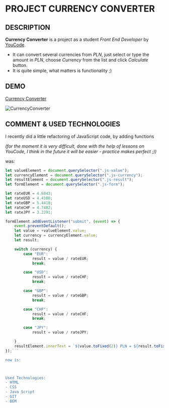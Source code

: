 # PROJECT CURRENCY CONVERTER

## DESCRIPTION
**Currency Converter** is a project as a student *Front End Developer* by [YouCode](https://youcode.pl/frontend-developer/).
- It can convert several currencies from *PLN*, just select or type the amount in *PLN*, choose *Currency* from the list and click *Calculate* button.
- It is quite simple, what matters is functionality ;)
## DEMO
[Currency Converter](https://sebastiannadialkowski.github.io/Currency-Converter/)

![CurrencyConverter](https://user-images.githubusercontent.com/121190741/212137824-aae6a2e2-3480-464a-a1f7-fae0562c4448.gif)




## COMMENT & USED TECHNOLOGIES

I recently did a little refactoring of JavaScript code, by adding functions 

*(for the moment it is very difficult, done with the help of lessons on YouCode, I think in the future it will be easier - practice makes perfect ;))*

was:
```javascript
let valueElement = document.querySelector(".js-value");
let currencyElement = document.querySelector(".js-currency");
let resultElement = document.querySelector(".js-result");
let formElement = document.querySelector(".js-form");

let rateEUR = 4.6843;
let rateUSD = 4.4100;
let rateGBP = 5.4418;
let rateCHF = 4.7482;
let rateJPY = 3.2291;

formElement.addEventListener("submit", (event) => {
    event.preventDefault();
    let value = +valueElement.value;
    let currency = currencyElement.value;
    let result;

    switch (currency) {
        case "EUR":
            result = value / rateEUR;
            break;

        case "USD":
            result = value / rateCHF;
            break;

        case "GBP":
            result = value / rateGBP;
            break;

        case "CHF":
            result = value / rateCHF;
            break;

        case "JPY":
            result = value / rateJPY;

    }
    resultElement.innerText = `${value.toFixed(2)} PLN = ${result.toFixed(2)} ${currency}`;
});```

now is:



Used Technologies:
- HTML
- CSS
- Java Script
- GIT
- BEM
